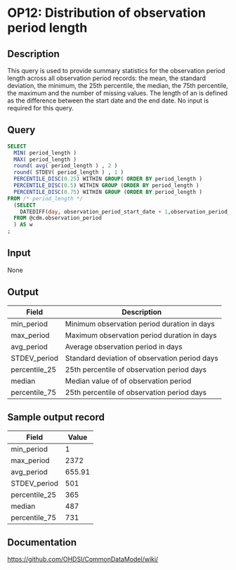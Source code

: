 <!---
Group:observation period
Name:OP12 Distribution of observation period length
Author:Patrick Ryan
CDM Version: 5.0
-->

# OP12: Distribution of observation period length

## Description
This query is used to provide summary statistics for the observation period length across all observation period records: the mean, the standard deviation, the minimum, the 25th percentile, the median, the 75th percentile, the maximum and the number of missing values. The length of an is defined as the difference between the start date and the end date. No input is required for this query.

## Query
```sql
SELECT
  MIN( period_length )                                                      AS min_period,
  MAX( period_length )                                                      AS max_period,
  round( avg( period_length ) , 2 )                                         AS avg_period,
  round( STDEV( period_length ) , 1 )                                       AS STDEV_period,
  PERCENTILE_DISC(0.25) WITHIN GROUP( ORDER BY period_length )              AS percentile_25,
  PERCENTILE_DISC(0.5) WITHIN GROUP (ORDER BY period_length )               AS median,
  PERCENTILE_DISC(0.75) WITHIN GROUP (ORDER BY period_length )              AS percentile_75
FROM /* period_length */
  (SELECT
    DATEDIFF(day, observation_period_start_date + 1,observation_period_end_date)   AS period_length
  FROM @cdm.observation_period
  ) AS w
;
```

## Input

None

## Output

| Field |  Description |
| --- | --- |
| min_period | Minimum observation period duration in days |
| max_period | Maximum observation period duration in days |
| avg_period | Average observation period in days |
| STDEV_period | Standard deviation of observation period days |
| percentile_25 | 25th percentile of observation period days |
| median | Median value of of observation period |
| percentile_75 | 25th percentile of observation period days  |

## Sample output record

|  Field |  Value |
| --- | --- |
|  min_period |  1 |
|  max_period |  2372 |
|  avg_period |  655.91 |
|  STDEV_period |  501 |
|  percentile_25 |  365 |
|  median |  487 |
|  percentile_75 |  731 |

## Documentation
https://github.com/OHDSI/CommonDataModel/wiki/
